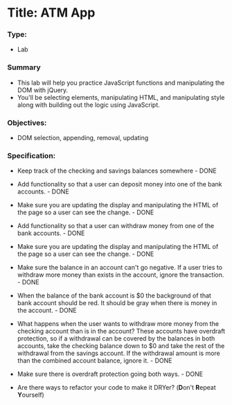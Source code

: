 # Title: ATM App

### Type:

- Lab

### Summary

- This lab will help you practice JavaScript functions and manipulating the DOM with jQuery.
- You'll be selecting elements, manipulating HTML, and manipulating style along
with building out the logic using JavaScript.

### Objectives:

- DOM selection, appending, removal, updating

### Specification:

* Keep track of the checking and savings balances somewhere - DONE
* Add functionality so that a user can deposit money into one of the bank accounts. - DONE
* Make sure you are updating the display and manipulating the HTML of the page
so a user can see the change. - DONE
* Add functionality so that a user can withdraw money from one of the bank accounts. - DONE
* Make sure you are updating the display and manipulating the HTML of the page
so a user can see the change. - DONE
* Make sure the balance in an account can't go negative. If a user tries to
withdraw more money than exists in the account, ignore the transaction. - DONE
* When the balance of the bank account is $0 the background of that bank account
should be red. It should be gray when there is money in the account. - DONE

* What happens when the user wants to withdraw more money from the checking
account than is in the account? These accounts have overdraft protection, so if
a withdrawal can be covered by the balances in both accounts, take the checking
balance down to $0 and take the rest of the withdrawal from the savings account.
If the withdrawal amount is more than the combined account balance, ignore it. - DONE
* Make sure there is overdraft protection going both ways. - DONE
* Are there ways to refactor your code to make it DRYer? (**D**on't **R**epeat **Y**ourself)
